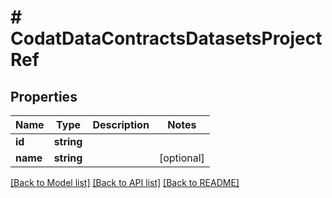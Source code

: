 # # CodatDataContractsDatasetsProjectRef

## Properties

Name | Type | Description | Notes
------------ | ------------- | ------------- | -------------
**id** | **string** |  |
**name** | **string** |  | [optional]

[[Back to Model list]](../../README.md#models) [[Back to API list]](../../README.md#endpoints) [[Back to README]](../../README.md)
